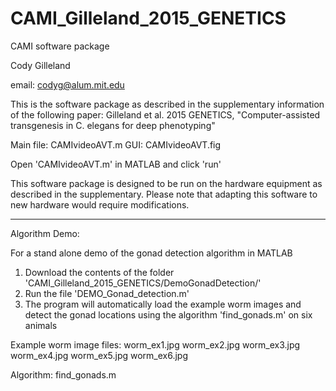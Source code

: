 # CAMI_Gilleland_2015_GENETICS

CAMI software package

Cody Gilleland

email: codyg@alum.mit.edu

This is the software package as described in the supplementary information of the following paper: 
Gilleland et al. 2015 GENETICS, "Computer-assisted transgenesis in C. elegans for deep phenotyping"

Main file: CAMIvideoAVT.m 
GUI: CAMIvideoAVT.fig

Open 'CAMIvideoAVT.m' in MATLAB and click 'run'

This software package is designed to be run on the hardware equipment as described in the supplementary.
Please note that adapting this software to new hardware would require modifications.

--------------
Algorithm Demo:

For a stand alone demo of the gonad detection algorithm in MATLAB

1. Download the contents of the folder 'CAMI_Gilleland_2015_GENETICS/DemoGonadDetection/'
2. Run the file 'DEMO_Gonad_detection.m' 
3. The program will automatically load the example worm images and detect the gonad locations using the algorithm 'find_gonads.m' on six animals

Example worm image files:
worm_ex1.jpg
worm_ex2.jpg
worm_ex3.jpg
worm_ex4.jpg
worm_ex5.jpg
worm_ex6.jpg

Algorithm:
find_gonads.m
